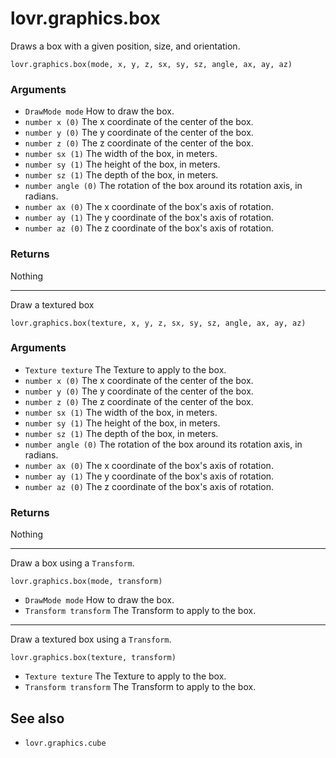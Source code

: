 <!--
category: reference
-->

lovr.graphics.box
===

Draws a box with a given position, size, and orientation.

    lovr.graphics.box(mode, x, y, z, sx, sy, sz, angle, ax, ay, az)

### Arguments

- `DrawMode mode` How to draw the box.
- `number x (0)` The x coordinate of the center of the box.
- `number y (0)` The y coordinate of the center of the box.
- `number z (0)` The z coordinate of the center of the box.
- `number sx (1)` The width of the box, in meters.
- `number sy (1)` The height of the box, in meters.
- `number sz (1)` The depth of the box, in meters.
- `number angle (0)` The rotation of the box around its rotation axis, in radians.
- `number ax (0)` The x coordinate of the box's axis of rotation.
- `number ay (1)` The y coordinate of the box's axis of rotation.
- `number az (0)` The z coordinate of the box's axis of rotation.

### Returns

Nothing

---

Draw a textured box

    lovr.graphics.box(texture, x, y, z, sx, sy, sz, angle, ax, ay, az)

### Arguments

- `Texture texture` The Texture to apply to the box.
- `number x (0)` The x coordinate of the center of the box.
- `number y (0)` The y coordinate of the center of the box.
- `number z (0)` The z coordinate of the center of the box.
- `number sx (1)` The width of the box, in meters.
- `number sy (1)` The height of the box, in meters.
- `number sz (1)` The depth of the box, in meters.
- `number angle (0)` The rotation of the box around its rotation axis, in radians.
- `number ax (0)` The x coordinate of the box's axis of rotation.
- `number ay (1)` The y coordinate of the box's axis of rotation.
- `number az (0)` The z coordinate of the box's axis of rotation.

### Returns

Nothing

---

Draw a box using a `Transform`.

    lovr.graphics.box(mode, transform)

- `DrawMode mode` How to draw the box.
- `Transform transform` The Transform to apply to the box.

---

Draw a textured box using a `Transform`.

    lovr.graphics.box(texture, transform)

- `Texture texture` The Texture to apply to the box.
- `Transform transform` The Transform to apply to the box.

See also
---

- `lovr.graphics.cube`
